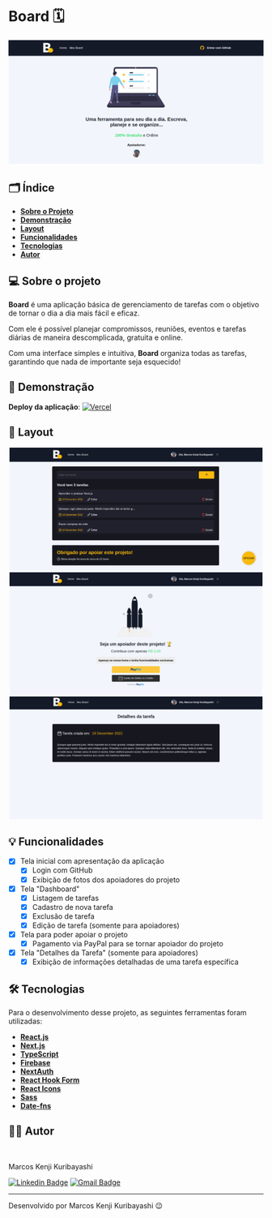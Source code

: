 # Board 🗓️

<p align="center">
    <img alt="home page Board" src=".github/home.png" />
</p>


## 🗂️ Índice

- **[Sobre o Projeto](#-sobre-o-projeto)**
- **[Demonstração](#-demonstração)**
- **[Layout](#-layout)**
- **[Funcionalidades](#-funcionalidades)**
- **[Tecnologias](#%EF%B8%8F-tecnologias)**
- **[Autor](#-autor)**

## 💻 Sobre o projeto

**Board** é uma aplicação básica de gerenciamento de tarefas com o objetivo de tornar o dia a dia mais fácil e eficaz.

Com ele é possível planejar compromissos, reuniões, eventos e tarefas diárias de maneira descomplicada, gratuita e online. 

Com uma interface simples e intuitiva, **Board** organiza todas as tarefas, garantindo que nada de importante seja esquecido!

## 🚀 Demonstração

**Deploy da aplicação**: [![Vercel](https://img.shields.io/badge/vercel-%23000000.svg?style=flat-square&logo=vercel&logoColor=white)](https://board-web.vercel.app/)

## 🎨 Layout

<p align="center">
  <img src=".github/board.png" width=500>

  <img src=".github/donate.png" width=500>

  <img src=".github/details.png" width=500>
</p>


## 💡 Funcionalidades

- [x] Tela inicial com apresentação da aplicação
  - [x] Login com GitHub
  - [x] Exibição de fotos dos apoiadores do projeto
- [x] Tela "Dashboard"
  - [x] Listagem de tarefas
  - [x] Cadastro de nova tarefa
  - [x] Exclusão de tarefa
  - [x] Edição de tarefa (somente para apoiadores)
- [x] Tela para poder apoiar o projeto 
  - [x] Pagamento via PayPal para se tornar apoiador do projeto
- [x] Tela "Detalhes da Tarefa" (somente para apoiadores)
  - [x] Exibição de informações detalhadas de uma tarefa específica

## 🛠️ Tecnologias

Para o desenvolvimento desse projeto, as seguintes ferramentas foram utilizadas:

- **[React.js](https://pt-br.reactjs.org/)**
- **[Next.js](https://nextjs.org/)**
- **[TypeScript](https://www.typescriptlang.org/)**
- **[Firebase](https://firebase.google.com/)**
- **[NextAuth](https://next-auth.js.org/)**
- **[React Hook Form](https://react-hook-form.com/)**
- **[React Icons](https://react-icons.github.io/react-icons/)**
- **[Sass](https://sass-lang.com/)**
- **[Date-fns](https://date-fns.org/)**

## 👨‍💻 Autor

<img style="border-radius: 15%;" src="https://gitlab.com/uploads/-/system/user/avatar/8603970/avatar.png?width=400" width="70px;" alt=""/>

Marcos Kenji Kuribayashi

[![Linkedin Badge](https://img.shields.io/badge/-LinkedIn-blue?style=flat-square&logo=Linkedin&logoColor=white)](https://www.linkedin.com/in/marcos-kuribayashi/) [![Gmail Badge](https://img.shields.io/badge/-marcosken13@gmail.com-c14438?style=flat-square&logo=Gmail&logoColor=white)](mailto:marcosken13@gmail.com)

---

Desenvolvido por Marcos Kenji Kuribayashi 😉
